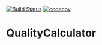 [![Build Status](https://travis-ci.org/gnuszajecia2/QualityCalc.svg?branch=master)](https://travis-ci.org/gnuszajecia2/QualityCalc)
[![codecov](https://codecov.io/gh/gnuszajecia2/QualityCalc/branch/master/graph/badge.svg)](https://codecov.io/gh/gnuszajecia2/QualityCalc) 

# QualityCalculator
